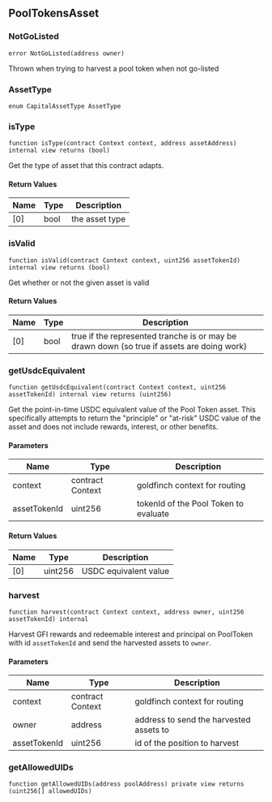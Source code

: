 ## PoolTokensAsset

### NotGoListed

```solidity
error NotGoListed(address owner)
```

Thrown when trying to harvest a pool token when not go-listed

### AssetType

```solidity
enum CapitalAssetType AssetType
```

### isType

```solidity
function isType(contract Context context, address assetAddress) internal view returns (bool)
```

Get the type of asset that this contract adapts.

#### Return Values

| Name | Type | Description |
| ---- | ---- | ----------- |
| [0] | bool | the asset type |

### isValid

```solidity
function isValid(contract Context context, uint256 assetTokenId) internal view returns (bool)
```

Get whether or not the given asset is valid

#### Return Values

| Name | Type | Description |
| ---- | ---- | ----------- |
| [0] | bool | true if the represented tranche is or may be drawn down (so true if assets are doing work) |

### getUsdcEquivalent

```solidity
function getUsdcEquivalent(contract Context context, uint256 assetTokenId) internal view returns (uint256)
```

Get the point-in-time USDC equivalent value of the Pool Token asset. This
 specifically attempts to return the "principle" or "at-risk" USDC value of
 the asset and does not include rewards, interest, or other benefits.

#### Parameters

| Name | Type | Description |
| ---- | ---- | ----------- |
| context | contract Context | goldfinch context for routing |
| assetTokenId | uint256 | tokenId of the Pool Token to evaluate |

#### Return Values

| Name | Type | Description |
| ---- | ---- | ----------- |
| [0] | uint256 | USDC equivalent value |

### harvest

```solidity
function harvest(contract Context context, address owner, uint256 assetTokenId) internal
```

Harvest GFI rewards and redeemable interest and principal on PoolToken with id
 `assetTokenId` and send the harvested assets to `owner`.

#### Parameters

| Name | Type | Description |
| ---- | ---- | ----------- |
| context | contract Context | goldfinch context for routing |
| owner | address | address to send the harvested assets to |
| assetTokenId | uint256 | id of the position to harvest |

### getAllowedUIDs

```solidity
function getAllowedUIDs(address poolAddress) private view returns (uint256[] allowedUIDs)
```


